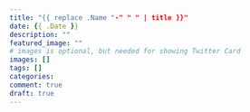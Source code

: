 ```yaml
---
title: "{{ replace .Name "-" " " | title }}"
date: {{ .Date }}
description: ""
featured_image: ""
# images is optional, but needed for showing Twitter Card
images: []
tags: []
categories:
comment: true
draft: true
---
```



